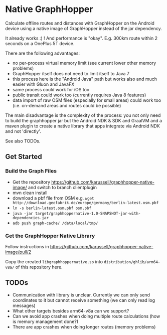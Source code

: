# Native GraphHopper

Calculate offline routes and distances with GraphHopper on the Android
device using a native image of GraphHopper instead of the jar dependency.

It already works :) ! And performance is "okay". E.g. 300km route within 
2 seconds on a OnePlus 5T device.

There are the following advantages:

 * no per-process virtual memory limit (see current lower other memory problems)
 * GraphHopper itself does not need to limit itself to Java 7
 * this process here is the "Android Java" path but works also and much easier with Gluon and JavaFX
 * same process could work for iOS too
 * public transit could work too (currently requires Java 8 features)
 * data import of raw OSM files (especially for small areas) could work too (i.e. on-demand areas and routes could be possible)

The main disadvantage is the complexity of the process: you not only need to
build the graphhopper jar but the Android NDK & SDK and GraalVM and a maven
plugin to create a native library that apps integrate via Android NDK and
not 'directly'.

See also TODOs.

## Get Started

### Build the Graph Files

 * Get the repository https://github.com/karussell/graphhopper-native-image/
   and switch to branch clientplugin
 * mvn clean install
 * download a pbf file from OSM e.g. `wget http://download.geofabrik.de/europe/germany/berlin-latest.osm.pbf`
 * `ln -s berlin-latest.osm.pbf osm.pbf`
 * `java -jar target/graphhoppernative-1.0-SNAPSHOT-jar-with-dependencies.jar`
 * `adb push graph-cache/ /data/local/tmp/`

### Get the GraphHopper Native Library

Follow instructions in https://github.com/karussell/graphhopper-native-image/pull/2

Copy the created `libgraphhoppernative.so` into `distribution/ghlib/arm64-v8a/`
of this repository here.

## TODOs

 * Communication with library is unclear. Currently we can only send
   coordinates to it but cannot receive something (we can only read log messages)
 * What other targets besides arm64-v8a can we support?
 * Can we avoid app crashes when doing multiple route calculations (how is memory management done?)
 * There are app crashes when doing longer routes (memory problems)
